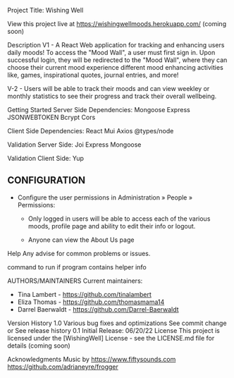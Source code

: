 Project Title:
Wishing Well

View this project live at https://wishingwellmoods.herokuapp.com/ (coming soon)

Description
V1 - A React Web application for tracking and enhancing users daily moods! To access the "Mood Wall", a user must first sign in. Upon successful login, they will be redirected to the "Mood Wall", where they can choose their current mood experience different mood enhancing activities like, games, inspirational quotes, journal entries, and more!

V-2 - Users will be able to track their moods and can view weekley or monthly statistics to see their progress and track their overall wellbeing.


Getting Started
Server Side Dependencies:
Mongoose
Express
JSONWEBTOKEN
Bcrypt
Cors

Client Side Dependencies:
React
Mui
Axios
@types/node

Validation Server Side:
Joi
Express
Mongoose

Validation Client Side:
Yup

CONFIGURATION
-------------

 * Configure the user permissions in Administration » People » Permissions:

   - Only logged in users will be able to access each of the various moods, profile page and ability to edit their info or logout.

   - Anyone can view the About Us page


Help
Any advise for common problems or issues.

command to run if program contains helper info

AUTHORS/MAINTAINERS
Current maintainers:
 * Tina Lambert - https://github.com/tinalambert
 * Eliza Thomas - https://github.com/thomasmama14
 * Darrel Baerwaldt - https://github.com/Darrel-Baerwaldt

Version History
1.0
Various bug fixes and optimizations
See commit change or See release history
0.1
Initial Release:
06/20/22
License
This project is licensed under the [WishingWell] License - see the LICENSE.md file for details (coming soon)

Acknowledgments
Music by https://www.fiftysounds.com
https://github.com/adrianeyre/frogger
